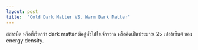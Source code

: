 ```yaml
---
layout: post
title:  'Cold Dark Matter VS. Warm Dark Matter'
---
```


สสารมืด หรือที่เรียกว่า dark matter มีอยู่ทั่วไปในจักรวาล หรือคิดเป็นประมาณ 25 เปอร์เซ็นต์ ของ
energy density.
